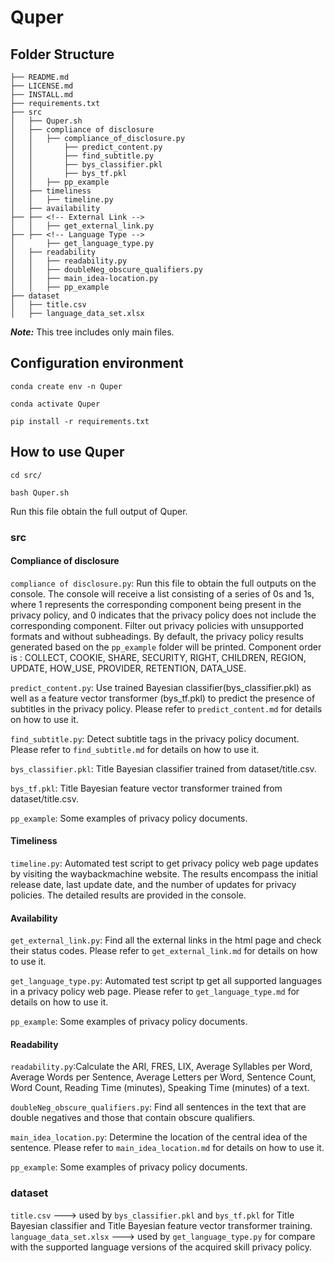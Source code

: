 # Quper
## Folder Structure

```
├── README.md
├── LICENSE.md
├── INSTALL.md
├── requirements.txt
├── src
│   ├── Quper.sh
│   ├── compliance of disclosure
│   │	├── compliance_of_disclosure.py
│   │       ├── predict_content.py  
│   │       ├── find_subtitle.py
│   │       ├── bys_classifier.pkl
│   │       ├── bys_tf.pkl
│   │	├── pp_example
│   ├── timeliness
│   │	├── timeline.py
│   ├── availability
├── ├── <!-- External Link -->
│   │   ├── get_external_link.py
├── ├── <!-- Language Type -->
│       ├── get_language_type.py
│   ├── readability
│   │	├── readability.py
│   │	├── doubleNeg_obscure_qualifiers.py
│   │	├── main_idea-location.py
│   │	├── pp_example
├── dataset
│   ├── title.csv
│   ├── language_data_set.xlsx

```
***Note:*** This tree includes only main files. 

## Configuration environment
```conda create env -n Quper```

```conda activate Quper```

```pip install -r requirements.txt```

## How to use Quper
```cd src/```

```bash Quper.sh```

Run this file obtain the full output of Quper.
### src
#### Compliance of disclosure

```compliance of disclosure.py```: Run this file to obtain the full outputs on the console. The console will receive a list consisting of a series of 0s and 1s, where 1 represents the corresponding component being present in the privacy policy, and 0 indicates that the privacy policy does not include the corresponding component. Filter out privacy policies with unsupported formats and without subheadings. By default, the privacy policy results generated based on the ```pp_example``` folder will be printed. 
Component order is : COLLECT, COOKIE, SHARE, SECURITY, RIGHT, CHILDREN, REGION, UPDATE, HOW_USE, PROVIDER, RETENTION, DATA_USE.

```predict_content.py```: Use trained Bayesian classifier(bys_classifier.pkl) as well as a feature vector transformer (bys_tf.pkl) to predict the presence of subtitles in the privacy policy. Please refer to ```predict_content.md``` for details on how to use it.

```find_subtitle.py```: Detect subtitle tags in the privacy policy document. Please refer to ```find_subtitle.md``` for details on how to use it.

```bys_classifier.pkl```: Title Bayesian classifier trained from dataset/title.csv.

```bys_tf.pkl```: Title Bayesian feature vector transformer trained from dataset/title.csv.


<!-- pp_example -->
```pp_example```: Some examples of privacy policy documents.  


#### Timeliness

```timeline.py```: Automated test script to get privacy policy web page updates by visiting the waybackmachine website. The results encompass the initial release date, last update date, and the number of updates for privacy policies. The detailed results are provided in the console.

#### Availability

```get_external_link.py```: Find all the external links in the html page and check their status codes. Please refer to ```get_external_link.md``` for details on how to use it.

```get_language_type.py```: Automated test script tp get all supported languages in a privacy policy web page. Please refer to ```get_language_type.md``` for details on how to use it.

<!-- pp_example -->
```pp_example```: Some examples of privacy policy documents.


#### Readability 
```readability.py```:Calculate the ARI, FRES, LIX, Average Syllables per Word, Average Words per Sentence, Average Letters per Word, Sentence Count, Word Count, Reading Time (minutes), Speaking Time (minutes) of a text.

```doubleNeg_obscure_qualifiers.py```: Find all sentences in the text that are double negatives and those that contain obscure qualifiers.

```main_idea_location.py```: Determine the location of the central idea of the sentence. Please refer to ```main_idea_location.md``` for details on how to use it.

<!-- pp_example -->
```pp_example```: Some examples of privacy policy documents.

### dataset
```title.csv``` ---> used by ```bys_classifier.pkl``` and ```bys_tf.pkl``` for Title Bayesian classifier and Title Bayesian feature vector transformer training.
```language_data_set.xlsx``` ---> used by ```get_language_type.py``` for compare with the supported language versions of the acquired skill privacy policy.
